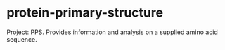# protein-primary-structure
Project: PPS. Provides information and analysis on a supplied amino acid sequence. 
